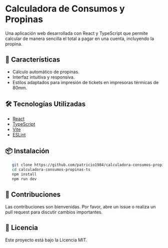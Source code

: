 # Calculadora de Consumos y Propinas

Una aplicación web desarrollada con React y TypeScript que permite calcular de manera sencilla el total a pagar en una cuenta, incluyendo la propina.

## 🚀 Características

- Cálculo automático de propinas.
- Interfaz intuitiva y responsiva.
- Estilos adaptados para impresión de tickets en impresoras térmicas de 80mm.

## 🛠️ Tecnologías Utilizadas

- [React](https://reactjs.org/)
- [TypeScript](https://www.typescriptlang.org/)
- [Vite](https://vitejs.dev/)
- [ESLint](https://eslint.org/)

## 📦 Instalación

```bash
   git clone https://github.com/patricio1984/calculadora-consumos-propinas-ts.git
   cd calculadora-consumos-propinas-ts
   npm install
   npm run dev
```

## 🤝 Contribuciones
Las contribuciones son bienvenidas. Por favor, abre un issue o realiza un pull request para discutir cambios importantes.

## 📄 Licencia
Este proyecto está bajo la Licencia MIT.